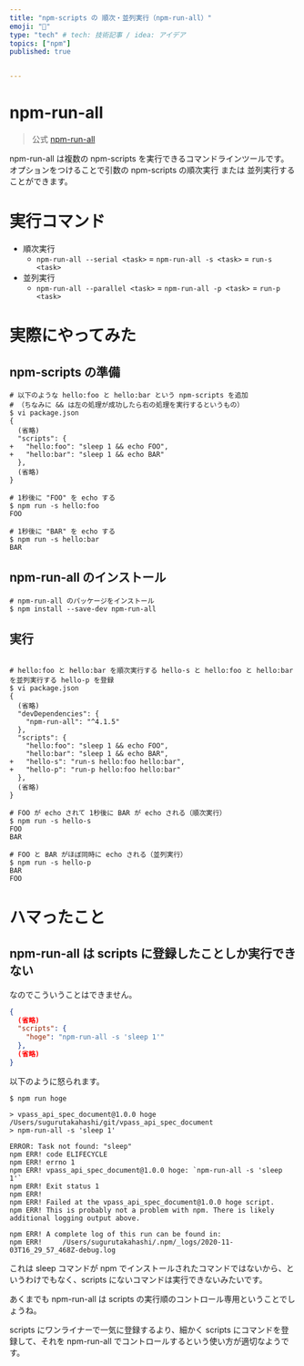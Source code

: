 ```yaml
---
title: "npm-scripts の 順次・並列実行（npm-run-all）"
emoji: "🔖"
type: "tech" # tech: 技術記事 / idea: アイデア
topics: ["npm"]
published: true


---
```

# npm-run-all

> 公式 [npm-run-all](https://www.npmjs.com/package/npm-run-all)

npm-run-all は複数の npm-scripts を実行できるコマンドラインツールです。
オプションをつけることで引数の npm-scripts の順次実行 または 並列実行することができます。

# 実行コマンド

- 順次実行
  - `npm-run-all --serial <task>` = `npm-run-all -s <task>` = `run-s <task>`
- 並列実行
  - `npm-run-all --parallel <task>` = `npm-run-all -p <task>` = `run-p <task>`

# 実際にやってみた

## npm-scripts の準備

```shell
# 以下のような hello:foo と hello:bar という npm-scripts を追加
# （ちなみに && は左の処理が成功したら右の処理を実行するというもの）
$ vi package.json
{
  (省略)
  "scripts": {
+   "hello:foo": "sleep 1 && echo FOO",
+   "hello:bar": "sleep 1 && echo BAR"
  },
  (省略)
}

# 1秒後に "FOO" を echo する
$ npm run -s hello:foo
FOO

# 1秒後に "BAR" を echo する
$ npm run -s hello:bar
BAR
```

## npm-run-all のインストール

```shell
# npm-run-all のパッケージをインストール
$ npm install --save-dev npm-run-all
```

## 実行

```shell

# hello:foo と hello:bar を順次実行する hello-s と hello:foo と hello:bar を並列実行する hello-p を登録
$ vi package.json
{
  (省略)
  "devDependencies": {
    "npm-run-all": "^4.1.5"
  },
  "scripts": {
    "hello:foo": "sleep 1 && echo FOO",
    "hello:bar": "sleep 1 && echo BAR",
+   "hello-s": "run-s hello:foo hello:bar",
+   "hello-p": "run-p hello:foo hello:bar"
  },
  (省略)
}

# FOO が echo されて 1秒後に BAR が echo される（順次実行）
$ npm run -s hello-s
FOO
BAR

# FOO と BAR がほぼ同時に echo される（並列実行）
$ npm run -s hello-p
BAR
FOO
```

# ハマったこと

## npm-run-all は scripts に登録したことしか実行できない

なのでこういうことはできません。

```json:package.json
{
  (省略)
  "scripts": {
    "hoge": "npm-run-all -s 'sleep 1'"
  },
  (省略)
}
```

以下のように怒られます。

```
$ npm run hoge

> vpass_api_spec_document@1.0.0 hoge /Users/sugurutakahashi/git/vpass_api_spec_document
> npm-run-all -s 'sleep 1'

ERROR: Task not found: "sleep"
npm ERR! code ELIFECYCLE
npm ERR! errno 1
npm ERR! vpass_api_spec_document@1.0.0 hoge: `npm-run-all -s 'sleep 1'`
npm ERR! Exit status 1
npm ERR! 
npm ERR! Failed at the vpass_api_spec_document@1.0.0 hoge script.
npm ERR! This is probably not a problem with npm. There is likely additional logging output above.

npm ERR! A complete log of this run can be found in:
npm ERR!     /Users/sugurutakahashi/.npm/_logs/2020-11-03T16_29_57_468Z-debug.log
```
これは sleep コマンドが npm でインストールされたコマンドではないから、というわけでもなく、scripts にないコマンドは実行できないみたいです。

あくまでも npm-run-all は scripts の実行順のコントロール専用ということでしょうね。

scripts にワンライナーで一気に登録するより、細かく scripts にコマンドを登録して、それを npm-run-all でコントロールするという使い方が適切なようです。
